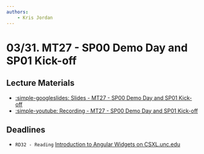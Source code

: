 ```yaml
---
authors:
    - Kris Jordan
---
```


# 03/31. MT27 - SP00 Demo Day and SP01 Kick-off

## Lecture Materials

* [:simple-googleslides: Slides - MT27 - SP00 Demo Day and SP01 Kick-off](https://docs.google.com/presentation/d/12areYfz8TgI3QKZWUxGMBXHVrELEHtlf1bq1q5_7RV0/edit?usp=sharing)
* [:simple-youtube: Recording - MT27 - SP00 Demo Day and SP01 Kick-off](https://youtube.com/live/0X4ml3mrVco?feature=share)

## Deadlines

* `RD32 - Reading` [Introduction to Angular Widgets on CSXL.unc.edu](https://github.com/unc-csxl/orientation/blob/main/angular/widgets.md)
